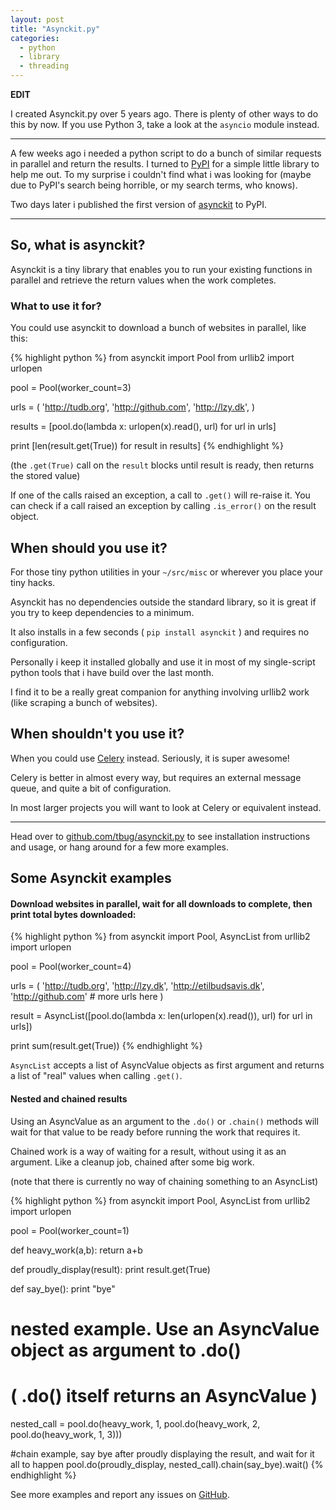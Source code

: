 ```yaml
---
layout: post
title: "Asynckit.py"
categories:
  - python
  - library
  - threading
---
```


__EDIT__

I created Asynckit.py over 5 years ago.
There is plenty of other ways to do this by now.
If you use Python 3, take a look at the `asyncio` module instead.

- - - -


A few weeks ago i needed a python script to do a bunch of similar requests in parallel
and return the results. I turned to [PyPI](https://pypi.python.org/pypi) for a simple
little library to help me out. To my surprise i couldn't find what i was looking for
(maybe due to PyPI's search being horrible, or my search terms, who knows).

Two days later i published the first version of [asynckit][pypi] to PyPI.

- - - - 

So, what is asynckit?
----------------------

Asynckit is a tiny library that enables you to run your existing functions in parallel
and retrieve the return values when the work completes.


### What to use it for?

You could use asynckit to download a bunch of websites in parallel, like this:

{% highlight python %}
from asynckit import Pool
from urllib2 import urlopen

pool = Pool(worker_count=3)

urls = (
    'http://tudb.org',
    'http://github.com',
    'http://lzy.dk',
)

results = [pool.do(lambda x: urlopen(x).read(), url) for url in urls]

print [len(result.get(True)) for result in results]
{% endhighlight %}

(the `.get(True)` call on the `result` blocks until result is ready, then returns the stored value)

If one of the calls raised an exception, a call to `.get()` will re-raise it.
You can check if a call raised an exception by calling `.is_error()` on the result object.

When should you use it?
-----------------------

For those tiny python utilities in your `~/src/misc` or wherever you place your tiny hacks.

Asynckit has no dependencies outside the standard library, so it is great if you try
to keep dependencies to a minimum.

It also installs in a few seconds ( `pip install asynckit` ) and requires no configuration.

Personally i keep it installed globally and use it in most of my single-script python tools that i
have build over the last month.

I find it to be a really great companion for anything involving urllib2 work (like scraping a bunch of websites).


When shouldn't you use it?
--------------------------

When you could use [Celery][celery] instead. Seriously, it is super awesome!

Celery is better in almost every way, but requires an external message queue, and quite a bit of configuration.

In most larger projects you will want to look at Celery or equivalent instead.


- - - - - -

Head over to [github.com/tbug/asynckit.py][github] to see installation instructions and usage, or hang around for a few more examples.


Some Asynckit examples
----------------------



#### Download websites in parallel, wait for all downloads to complete, then print total bytes downloaded:

{% highlight python %}
from asynckit import Pool, AsyncList
from urllib2 import urlopen

pool = Pool(worker_count=4)

urls = (
    'http://tudb.org',
    'http://lzy.dk',
    'http://etilbudsavis.dk',
    'http://github.com'
    # more urls here
)

result = AsyncList([pool.do(lambda x: len(urlopen(x).read()), url) for url in urls])

print sum(result.get(True))
{% endhighlight %}

`AsyncList` accepts a list of AsyncValue objects as first argument and returns
a list of "real" values when calling `.get()`.


#### Nested and chained results

Using an AsyncValue as an argument to the `.do()` or `.chain()` methods
will wait for that value to be ready before running the work that requires it.

Chained work is a way of waiting for a result, without using it as an argument.
Like a cleanup job, chained after some big work.

(note that there is currently no way of chaining something to an AsyncList)

{% highlight python %}
from asynckit import Pool, AsyncList
from urllib2 import urlopen

pool = Pool(worker_count=1)

def heavy_work(a,b):
    return a+b

def proudly_display(result):
    print result.get(True)

def say_bye():
    print "bye"

# nested example. Use an AsyncValue object as argument to .do()
# ( .do() itself returns an AsyncValue )
nested_call = pool.do(heavy_work, 1, 
                pool.do(heavy_work, 2, 
                    pool.do(heavy_work, 1, 3)))

#chain example, say bye after proudly displaying the result, and wait for it all to happen
pool.do(proudly_display, nested_call).chain(say_bye).wait()
{% endhighlight %}

See more examples and report any issues on [GitHub][github].



[celery]:       http://www.celeryproject.org/
[github]:       https://github.com/tbug/asynckit.py
[pypi]:         https://pypi.python.org/pypi?name=asynckit&:action=display
[coveralls]:    https://coveralls.io/r/tbug/asynckit.py?branch=master
[travis]:       https://travis-ci.org/tbug/asynckit.py